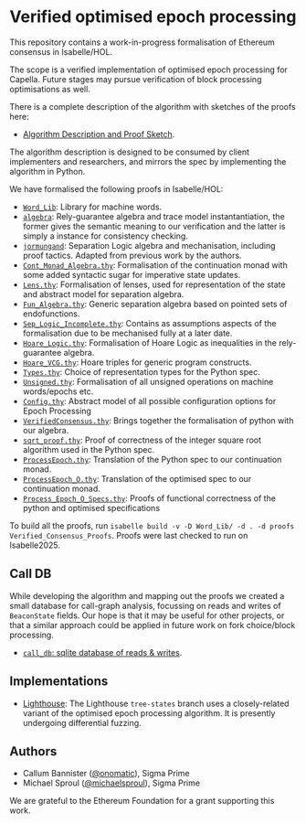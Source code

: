 Verified optimised epoch processing
===================================

This repository contains a work-in-progress formalisation of Ethereum consensus in Isabelle/HOL.

The scope is a verified implementation of optimised epoch processing for Capella. Future
stages may pursue verification of block processing optimisations as well.

There is a complete description of the algorithm with sketches of the proofs here:

- [Algorithm Description and Proof Sketch](./docs/description_and_informal_proof.md).

The algorithm description is designed to be consumed by client implementers and
researchers, and mirrors the spec by implementing the algorithm in Python.

We have formalised the following proofs in Isabelle/HOL:

- [`Word_Lib`](./Word_Lib): Library for machine words. 
- [`algebra`](./algebra): Rely-guarantee algebra and trace model instantantiation, the former gives the semantic meaning to our verification and the latter is simply a instance for consistency checking.
- [`jormungand`](./jormungand): Separation Logic algebra and mechanisation, including proof tactics. Adapted from previous work by the authors.
- [`Cont_Monad_Algebra.thy`](./Cont_Monad_Algebra.thy): Formalisation of the continuation monad with some added syntactic sugar for imperative state updates.
- [`Lens.thy`](./Lens.thy): Formalisation of lenses, used for representation of the state and abstract model for separation algebra.
- [`Fun_Algebra.thy`](./Fun_Algebra.thy): Generic separation algebra based on pointed sets of endofunctions. 
- [`Sep_Logic_Incomplete.thy`](./Sep_Logic_Incomplete.thy): Contains as assumptions aspects of the formalisation due to be mechanised fully at a later date. 
- [`Hoare_Logic.thy`](./Hoare_Logic.thy): Formalisation of Hoare Logic as inequalities in the rely-guarantee algebra.
- [`Hoare_VCG.thy`](./Hoare_VCG.thy): Hoare triples for generic program constructs. 
- [`Types.thy`](./Types.thy): Choice of representation types for the Python spec.
- [`Unsigned.thy`](./Unsigned.thy): Formalisation of all unsigned operations on machine words/epochs etc. 
- [`Config.thy`](./Config.thy): Abstract model of all possible configuration options for Epoch Processing
- [`VerifiedConsensus.thy`](./VerifiedConsensus.thy): Brings together the formalisation of python with our algebra. 
- [`sqrt_proof.thy`](./sqrt_proof.thy): Proof of correctness of the integer square root algorithm used in the Python spec.
- [`ProcessEpoch.thy`](./ProcessEpoch.thy): Translation of the Python spec to our continuation monad.
- [`ProcessEpoch_O.thy`](./ProcessEpoch_O.thy): Translation of the optimised spec to our continuation monad.
- [`Process_Epoch_O_Specs.thy`](./Process_Epoch_O_Specs.thy): Proofs of functional correctness of the python and optimised specifications

To build all the proofs, run `isabelle build -v -D Word_Lib/ -d . -d proofs Verified_Consensus_Proofs`. Proofs were last checked to run on Isabelle2025. 

## Call DB

While developing the algorithm and mapping out the proofs we created a small database for call-graph
analysis, focussing on reads and writes of `BeaconState` fields. Our hope is that it may be useful
for other projects, or that a similar approach could be applied in future work on fork choice/block
processing.

- [`call_db`: sqlite database of reads & writes](./call_db/README.md).

## Implementations

- [Lighthouse][lighthouse_impl]: The Lighthouse `tree-states` branch uses a closely-related variant
  of the optimised epoch processing algorithm. It is presently undergoing differential fuzzing.

## Authors

- Callum Bannister ([@onomatic][]), Sigma Prime
- Michael Sproul ([@michaelsproul][]), Sigma Prime

We are grateful to the Ethereum Foundation for a grant supporting this work.




[@onomatic]: https://github.com/onomatic
[@michaelsproul]: https://github.com/michaelsproul
[lighthouse_impl]: https://github.com/sigp/lighthouse/blob/tree-states/consensus/state_processing/src/per_epoch_processing/single_pass.rs
